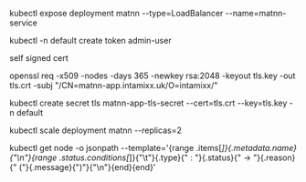 kubectl expose deployment matnn --type=LoadBalancer --name=matnn-service

kubectl -n default create token admin-user


self signed cert

openssl req -x509 -nodes -days 365   -newkey rsa:2048   -keyout tls.key   -out tls.crt   -subj "/CN=matnn-app.intamixx.uk/O=intamixx/"

kubectl create secret tls matnn-app-tls-secret --cert=tls.crt --key=tls.key -n default


kubectl scale deployment matnn --replicas=2

kubectl get node -o jsonpath --template='{range .items[*]}{.metadata.name}{"\n"}{range .status.conditions[*]}{"\t"}{.type}{" : "}{.status}{" -> "}{.reason}{" ("}{.message}{")"}{"\n"}{end}{end}'

